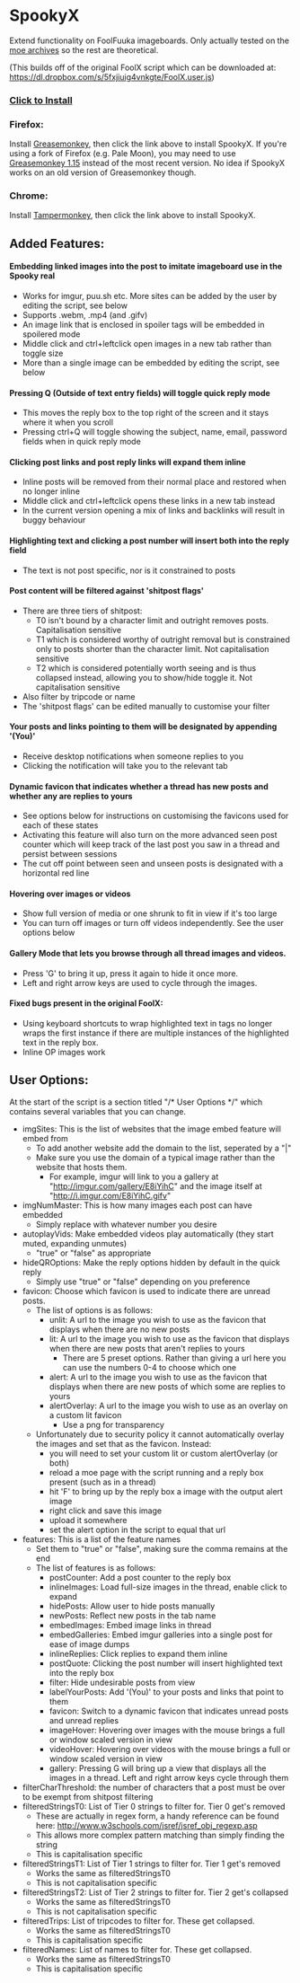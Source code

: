 # SpookyX
Extend functionality on FoolFuuka imageboards.
Only actually tested on the [moe archives](https://archive.moe) so the rest are theoretical.

(This builds off of the original FoolX script which can be downloaded at: https://dl.dropbox.com/s/5fxjiuig4vnkgte/FoolX.user.js)

### [Click to Install](https://github.com/Fiddlekins/SpookyX/raw/master/SpookyX.user.js)
### Firefox:
Install [Greasemonkey](https://addons.mozilla.org/en-US/firefox/addon/greasemonkey/), then click the link above to install SpookyX. If you're using a fork of Firefox (e.g. Pale Moon), you may need to use [Greasemonkey 1.15](https://addons.mozilla.org/en-US/firefox/addon/greasemonkey/versions/#version-1.15) instead of the most recent version. No idea if SpookyX works on an old version of Greasemonkey though.
### Chrome:
Install [Tampermonkey](https://chrome.google.com/webstore/detail/tampermonkey/dhdgffkkebhmkfjojejmpbldmpobfkfo), then click the link above to install SpookyX.

 
## Added Features:
#### Embedding linked images into the post to imitate imageboard use in the Spooky real
- Works for imgur, puu.sh etc. More sites can be added by the user by editing the script, see below
- Supports .webm, .mp4 (and .gifv)
- An image link that is enclosed in spoiler tags will be embedded in spoilered mode
- Middle click and ctrl+leftclick open images in a new tab rather than toggle size
- More than a single image can be embedded by editing the script, see below

#### Pressing Q (Outside of text entry fields) will toggle quick reply mode
- This moves the reply box to the top right of the screen and it stays where it when you scroll
- Pressing ctrl+Q will toggle showing the subject, name, email, password fields when in quick reply mode

#### Clicking post links and post reply links will expand them inline
- Inline posts will be removed from their normal place and restored when no longer inline
- Middle click and ctrl+leftclick opens these links in a new tab instead
- In the current version opening a mix of links and backlinks will result in buggy behaviour

#### Highlighting text and clicking a post number will insert both into the reply field
- The text is not post specific, nor is it constrained to posts

#### Post content will be filtered against 'shitpost flags'
- There are three tiers of shitpost:
    - T0 isn't bound by a character limit and outright removes posts. Capitalisation sensitive
    - T1 which is considered worthy of outright removal but is constrained only to posts shorter than the character limit. Not capitalisation sensitive
    - T2 which is considered potentially worth seeing and is thus collapsed instead, allowing you to show/hide toggle it. Not capitalisation sensitive
- Also filter by tripcode or name
- The 'shitpost flags' can be edited manually to customise your filter

#### Your posts and links pointing to them will be designated by appending '(You)'
- Receive desktop notifications when someone replies to you
- Clicking the notification will take you to the relevant tab

#### Dynamic favicon that indicates whether a thread has new posts and whether any are replies to yours
- See options below for instructions on customising the favicons used for each of these states
- Activating this feature will also turn on the more advanced seen post counter which will keep track of the last post you saw in a thread and persist between sessions
- The cut off point between seen and unseen posts is designated with a horizontal red line

#### Hovering over images or videos 
- Show full version of media or one shrunk to fit in view if it's too large
- You can turn off images or turn off videos independently. See the user options below

#### Gallery Mode that lets you browse through all thread images and videos.
- Press 'G' to bring it up, press it again to hide it once more.
- Left and right arrow keys are used to cycle through the images.

#### Fixed bugs present in the original FoolX:
- Using keyboard shortcuts to wrap highlighted text in tags no longer wraps the first instance if there are multiple instances of the highlighted text in the reply box.
- Inline OP images work
 
## User Options:
At the start of the script is a section titled "/\* User Options \*/" which contains several variables that you can change.
- imgSites: This is the list of websites that the image embed feature will embed from
    - To add another website add the domain to the list, seperated by a "|"
    - Make sure you use the domain of a typical image rather than the website that hosts them.
        - For example, imgur will link to you a gallery at "http://imgur.com/gallery/E8iYihC" and the image itself at "http://i.imgur.com/E8iYihC.gifv"
- imgNumMaster: This is how many images each post can have embedded
    - Simply replace with whatever number you desire
- autoplayVids: Make embedded videos play automatically (they start muted, expanding unmutes)
    - "true" or "false" as appropriate
- hideQROptions: Make the reply options hidden by default in the quick reply
    - Simply use "true" or "false" depending on you preference
- favicon: Choose which favicon is used to indicate there are unread posts.
    - The list of options is as follows:
        - unlit: A url to the image you wish to use as the favicon that displays when there are no new posts
        - lit: A url to the image you wish to use as the favicon that displays when there are new posts that aren't replies to yours
            - There are 5 preset options. Rather than giving a url here you can use the numbers 0-4 to choose which one
        - alert: A url to the image you wish to use as the favicon that displays when there are new posts of which some are replies to yours
        - alertOverlay: A url to the image you wish to use as an overlay on a custom lit favicon
            - Use a png for transparency
    - Unfortunately due to security policy it cannot automatically overlay the images and set that as the favicon. Instead:
        - you will need to set your custom lit or custom alertOverlay (or both)
        - reload a moe page with the script running and a reply box present (such as in a thread)
        - hit 'F' to bring up by the reply box a image with the output alert image
        - right click and save this image
        - upload it somewhere
        - set the alert option in the script to equal that url
- features: This is a list of the feature names
    - Set them to "true" or "false", making sure the comma remains at the end
    - The list of features is as follows:
        - postCounter: Add a post counter to the reply box
        - inlineImages: Load full-size images in the thread, enable click to expand
        - hidePosts: Allow user to hide posts manually
        - newPosts: Reflect new posts in the tab name
        - embedImages: Embed image links in thread
        - embedGalleries: Embed imgur galleries into a single post for ease of image dumps
        - inlineReplies: Click replies to expand them inline
        - postQuote: Clicking the post number will insert highlighted text into the reply box
        - filter: Hide undesirable posts from view
        - labelYourPosts: Add '(You)' to your posts and links that point to them
        - favicon: Switch to a dynamic favicon that indicates unread posts and unread replies
        - imageHover: Hovering over images with the mouse brings a full or window scaled version in view
        - videoHover: Hovering over videos with the mouse brings a full or window scaled version in view
        - gallery: Pressing G will bring up a view that displays all the images in a thread. Left and right arrow keys cycle through them
- filterCharThreshold: the number of characters that a post must be over to be exempt from shitpost filtering
- filteredStringsT0: List of Tier 0 strings to filter for. Tier 0 get's removed
    - These are actually in regex form, a handy reference can be found here: http://www.w3schools.com/jsref/jsref_obj_regexp.asp
    - This allows more complex pattern matching than simply finding the string
    - This is capitalisation specific
- filteredStringsT1: List of Tier 1 strings to filter for. Tier 1 get's removed
    - Works the same as filteredStringsT0
    - This is not capitalisation specific
- filteredStringsT2: List of Tier 2 strings to filter for. Tier 2 get's collapsed
    - Works the same as filteredStringsT0
    - This is not capitalisation specific
- filteredTrips: List of tripcodes to filter for. These get collapsed.
    - Works the same as filteredStringsT0
    - This is capitalisation specific
- filteredNames: List of names to filter for. These get collapsed.
    - Works the same as filteredStringsT0
    - This is capitalisation specific
